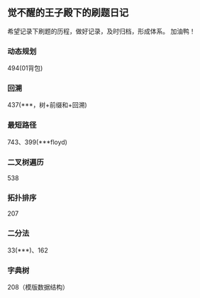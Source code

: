 ## 觉不醒的王子殿下的刷题日记

希望记录下刷题的历程，做好记录，及时归档，形成体系。
加油鸭！

### 动态规划
494(01背包)

### 回溯
437(\*\*\*，树+前缀和+回溯)

### 最短路径
743、399(\*\*\*floyd)

### 二叉树遍历
538

### 拓扑排序
207

### 二分法
33(\*\*\*)、162

### 字典树
208（模版数据结构）
